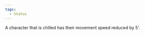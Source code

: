 ```yaml
---  
tags:  
  - Status  
---  
```

A character that is chilled has their movement speed reduced by 5'.